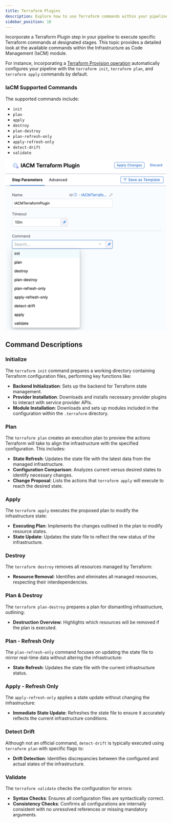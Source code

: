 ```yaml
---
title: Terraform Plugins
description: Explore how to use Terraform commands within your pipelines effectively.
sidebar_position: 10
---
```


Incorporate a Terraform Plugin step in your pipeline to execute specific Terraform commands at designated stages. This topic provides a detailed look at the available commands within the Infrastructure as Code Management (IaCM) module.  

For instance, incorporating a [Terraform Provision operation](../../workspaces/provision-workspace.md) automatically configures your pipeline with the `terraform init`, `terraform plan`, and `terraform apply` commands by default.

### IaCM Supported Commands

The supported commands include:
- `init`
- `plan`
- `apply`
- `destroy`
- `plan-destroy`
- `plan-refresh-only`
- `apply-refresh-only`
- `detect-drift`
- `validate`

![Terraform Plugins](./static/tf_plugins.png)

## Command Descriptions

### Initialize
The `terraform init` command prepares a working directory containing Terraform configuration files, performing key functions like:
- **Backend Initialization**: Sets up the backend for Terraform state management.
- **Provider Installation**: Downloads and installs necessary provider plugins to interact with service provider APIs.
- **Module Installation**: Downloads and sets up modules included in the configuration within the `.terraform` directory.

### Plan
The `terraform plan` creates an execution plan to preview the actions Terraform will take to align the infrastructure with the specified configuration. This includes:
- **State Refresh**: Updates the state file with the latest data from the managed infrastructure.
- **Configuration Comparison**: Analyzes current versus desired states to identify necessary changes.
- **Change Proposal**: Lists the actions that `terraform apply` will execute to reach the desired state.

### Apply
The `terraform apply` executes the proposed plan to modify the infrastructure state:
- **Executing Plan**: Implements the changes outlined in the plan to modify resource states.
- **State Update**: Updates the state file to reflect the new status of the infrastructure.

### Destroy
The `terraform destroy` removes all resources managed by Terraform:
- **Resource Removal**: Identifies and eliminates all managed resources, respecting their interdependencies.

### Plan & Destroy
The `terraform plan-destroy` prepares a plan for dismantling infrastructure, outlining:
- **Destruction Overview**: Highlights which resources will be removed if the plan is executed.

### Plan - Refresh Only
The `plan-refresh-only` command focuses on updating the state file to mirror real-time data without altering the infrastructure:
- **State Refresh**: Updates the state file with the current infrastructure status.

### Apply - Refresh Only
The `apply-refresh-only` applies a state update without changing the infrastructure:
- **Immediate State Update**: Refreshes the state file to ensure it accurately reflects the current infrastructure conditions.

### Detect Drift
Although not an official command, `detect-drift` is typically executed using `terraform plan` with specific flags to:
- **Drift Detection**: Identifies discrepancies between the configured and actual states of the infrastructure.

### Validate
The `terraform validate` checks the configuration for errors:
- **Syntax Checks**: Ensures all configuration files are syntactically correct.
- **Consistency Checks**: Confirms all configurations are internally consistent with no unresolved references or missing mandatory arguments.